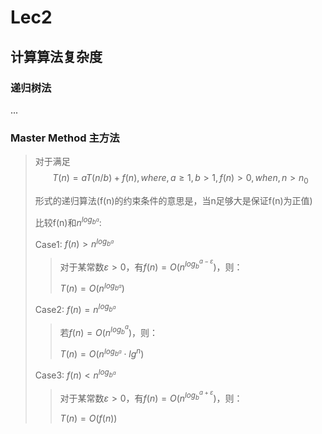 # Lec2

## 计算算法复杂度

### 递归树法

...

### Master Method 主方法

> 对于满足
> $$ 
> T(n) = aT(n/b) + f(n), where,a \geqslant  1, b > 1, f(n) > 0, when, n > n_{0}
> $$
>
> 形式的递归算法(f(n)的约束条件的意思是，当n足够大是保证f(n)为正值)
>
> 比较f(n)和$n^{log_{b^a}}$:
>
> Case1: $f(n) > n^{log_{b^a}}$
>
> > 对于某常数$\varepsilon > 0$，有$f(n) = O(n^{{log_{b}}^{a-\varepsilon }})$，则：
> >
> > $T(n) = O( n^{log_{b^a}})$
>
> Case2: $f(n) = n^{log_{b^a}}$
>
> > 若$f(n) = O(n^{{log_{b}}^{a}})$，则：
> >
> > $T(n) = O( n^{log_{b^a}}\cdot lg^{n})$
>
> Case3: $f(n) < n^{log_{b^a}}$
>
> > 对于某常数$\varepsilon > 0$，有$f(n) = O(n^{{log_{b}}^{a+\varepsilon }})$，则：
> >
> > $T(n) = O( f(n))$
